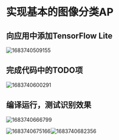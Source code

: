 # 实现基本的图像分类AP

## 向应用中添加TensorFlow Lite

![1683740509155](image/README/1683740509155.png)

## 完成代码中的TODO项

![1683740600291](image/README/1683740600291.png)

## 编译运行，测试识别效果

![1683740666799](image/README/1683740666799.jpg)

![1683740675166](image/README/1683740675166.jpg)![1683740682356](image/README/1683740682356.jpg)
